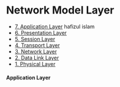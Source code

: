 # Network Model Layer
- [7. Application Layer](#application-layer)
  hafizul islam
- [6. Presentation Layer](#presentation-layer)
- [5. Session Layer](#session)
- [4. Transport Layer](#Transport)
- [3. Network Layer](#network)
- [2. Data Link Layer](#data-link)
- [1. Physical Layer](#physical)

<a name="application-layer"></a>
#### Application Layer
